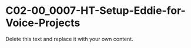

# C02-00_0007-HT-Setup-Eddie-for-Voice-Projects

Delete this text and replace it with your own content.
